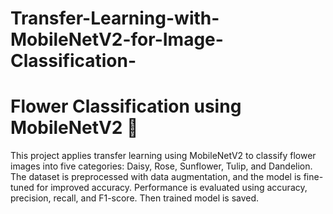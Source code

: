 # Transfer-Learning-with-MobileNetV2-for-Image-Classification-
# Flower Classification using MobileNetV2 🌸  

This project applies transfer learning using MobileNetV2 to classify flower images into five categories: Daisy, Rose, Sunflower, Tulip, and Dandelion. The dataset is preprocessed with data augmentation, and the model is fine-tuned for improved accuracy. Performance is evaluated using accuracy, precision, recall, and F1-score. Then trained model is saved.   
